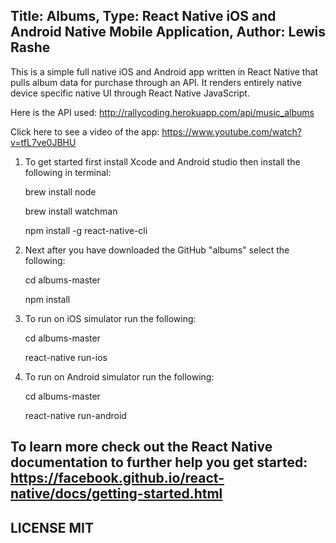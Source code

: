Title: Albums, Type: React Native iOS and Android Native Mobile Application, Author: Lewis Rashe
----------
This is a simple full native iOS and Android app written in React Native that pulls album data for purchase through an API. It renders entirely native device specific native UI through React Native JavaScript. 

Here is the API used: http://rallycoding.herokuapp.com/api/music_albums

Click here to see a video of the app: https://www.youtube.com/watch?v=tfL7ve0JBHU

1. To get started first install Xcode and Android studio then install the following in terminal:

      brew install node

      brew install watchman

      npm install -g react-native-cli

2. Next after you have downloaded the GitHub "albums" select the following:
      
      cd albums-master
      
      npm install

3. To run on iOS simulator run the following:

      cd albums-master

      react-native run-ios

4. To run on Android simulator run the following:

      cd albums-master

      react-native run-android

To learn more check out the React Native documentation to further help you get started: https://facebook.github.io/react-native/docs/getting-started.html
--------

LICENSE MIT
-----

